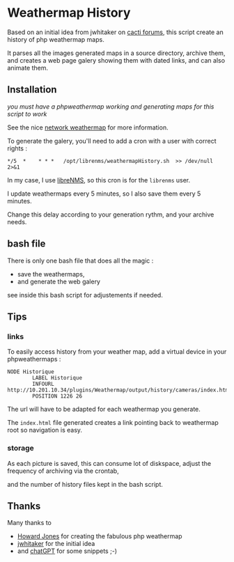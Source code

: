 # Weathermap History

Based on an initial idea from jwhitaker on [cacti forums](https://forums.cacti.net/viewtopic.php?t=40310), this script create an history of php weathermap maps.

It parses all the images generated maps in a source directory, archive them, and creates a web page galery showing them with dated links, and can also animate them.

## Installation

*you must have a phpweathermap working and generating maps for this script to work*

See the nice [network weathermap](https://www.network-weathermap.com/) for more information.

To generate the galery, you'll need to add a cron with a user with correct rights :

`*/5  *    * * *   /opt/librenms/weathermapHistory.sh  >> /dev/null 2>&1`

In my case, I use [libreNMS](https://www.librenms.org/), so this cron is for the `librenms` user.

I update weathermaps every 5 minutes, so I also save them every 5 minutes. 

Change this delay according to your generation rythm, and your archive needs.

## bash file

There is only one bash file that does all the magic :

- save the weathermaps, 
- and generate the web galery

see inside this bash script for adjustements if needed.

## Tips

### links

To easily access history from your weather map, add a virtual device in your phpweathermaps : 

```
NODE Historique
        LABEL Historique
        INFOURL http://10.201.10.34/plugins/Weathermap/output/history/cameras/index.html
        POSITION 1226 26
```
The url will have to be adapted for each weathermap you generate.

The `index.html` file generated creates a link pointing back to weathermap root so navigation is easy.

### storage

As each picture is saved, this can consume lot of diskspace, adjust the frequency of archiving via the crontab,

and the number of history files kept in the bash script.


## Thanks

Many thanks to

- [Howard Jones](https://www.network-weathermap.com/) for creating the fabulous php weathermap
- [jwhitaker](http://forums.cacti.net/memberlist.php?mode=viewprofile&u=29739) for the initial idea 
- and [chatGPT](https://chat.openai.com/chat) for some snippets ;-)


